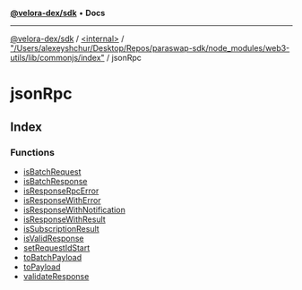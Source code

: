 [**@velora-dex/sdk**](../../../../../README.md) • **Docs**

***

[@velora-dex/sdk](../../../../../globals.md) / [\<internal\>](../../../../README.md) / ["/Users/alexeyshchur/Desktop/Repos/paraswap-sdk/node\_modules/web3-utils/lib/commonjs/index"](../../README.md) / jsonRpc

# jsonRpc

## Index

### Functions

- [isBatchRequest](functions/isBatchRequest.md)
- [isBatchResponse](functions/isBatchResponse.md)
- [isResponseRpcError](functions/isResponseRpcError.md)
- [isResponseWithError](functions/isResponseWithError.md)
- [isResponseWithNotification](functions/isResponseWithNotification.md)
- [isResponseWithResult](functions/isResponseWithResult.md)
- [isSubscriptionResult](functions/isSubscriptionResult.md)
- [isValidResponse](functions/isValidResponse.md)
- [setRequestIdStart](functions/setRequestIdStart.md)
- [toBatchPayload](functions/toBatchPayload.md)
- [toPayload](functions/toPayload.md)
- [validateResponse](functions/validateResponse.md)
